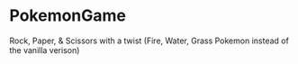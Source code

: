 # PokemonGame
Rock, Paper, &amp; Scissors with a twist (Fire, Water, Grass Pokemon instead of the vanilla verison)
